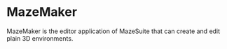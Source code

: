 # MazeMaker
MazeMaker is the editor application of MazeSuite that can create and edit plain 3D environments.
